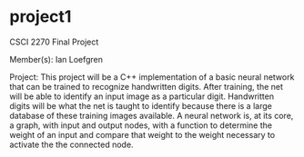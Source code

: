 # project1

CSCI 2270 Final Project

Member(s): Ian Loefgren

Project: This project will be a C++ implementation of a basic neural network that can be trained to recognize handwritten digits. After training, the net will be able to identify an input image as a particular digit. Handwritten digits will be what the net is taught to identify because there is a large database of these training images available. A neural network is, at its core, a graph, with input and output nodes, with a function to determine the weight of an input and compare that weight to the weight necessary to activate the the connected node.
